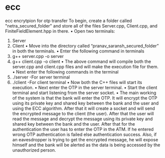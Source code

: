 # ecc
ecc encrytpion for otp transfer
To begin, create a folder called "netra_secured_folder" and
store all of the files Server.cpp, Client.cpp, and FiniteFieldElement.hpp in
there.
• Open two terminals:
1. Server
2. Client
• Move into the directory called “pranav_saransh_secured_folder” in both
the terminals.
• Enter the following command in terminals
1. g++ server.cpp -o server
2. g++ client.cpp -o client
• The above command will compile both the server.cpp and client.cpp files
and will make the execution file for them.
• Next enter the following commands in the terminal
1. ./server -For server terminal
2. ./client -For client terminal
• Now both the C++ files will start its execution.
• Next enter the OTP in the server terminal.
• Start the client terminal and start listening from the server socket.
• The main working of the system is that the bank will enter the OTP. It will
encrypt the OTP using its private key and shared key between the bank
and the user and using the ECC algorithm. After that it will create a socket
and will send the encrypted message to the client (the user). After that
the user will read the message and decrypt the message using its private
key and shared key between the bank and the user. After that for the
authentication the user has to enter the OTP in the ATM. If he entered
wrong OTP authentication is failed else authentication success. Also, if an
eavesdropper is trying to get the encrypted message, he will expose
himself and the bank will be alerted as the data is being accessed by the
unauthorized person.

